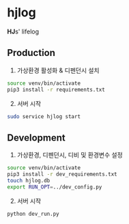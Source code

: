 # hjlog
**HJ**s' lifelog

## Production

1. 가상환경 활성화 &  디펜던시 설치
  ``` bash
  source venv/bin/activate
  pip3 install -r requirements.txt
  ```

2. 서버 시작
  ``` bash
  sudo service hjlog start
  ```

## Development

1. 가상환경, 디펜던시, 디비 및 환경변수 설정
  ```bash
  source venv/bin/activate
  pip3 install -r dev_requirements.txt
  touch hjlog.db
  export RUN_OPT=../dev_config.py
  ```

2. 서버 시작
  ``` bash
  python dev_run.py
  ```
